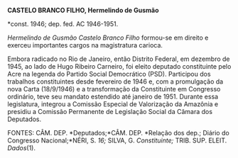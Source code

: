 **CASTELO BRANCO FILHO, Hermelindo de Gusmão**

\*const. 1946; dep. fed. AC 1946-1951.

*Hermelindo de Gusmão* *Castelo Branco Filho* formou-se em direito e
exerceu importantes cargos na magistratura carioca.

Embora radicado no Rio de Janeiro, então Distrito Federal, em dezembro
de 1945, ao lado de Hugo Ribeiro Carneiro, foi eleito deputado
constituinte pelo Acre na legenda do Partido Social Democrático (PSD).
Participou dos trabalhos constituintes desde fevereiro de 1946 e, com a
promulgação da nova Carta (18/9/1946) e a transformação da Constituinte
em Congresso ordinário, teve seu mandato estendido até janeiro de 1951.
Durante essa legislatura, integrou a Comissão Especial de Valorização da
Amazônia e presidiu a Comissão Permanente de Legislação Social da Câmara
dos Deputados.

FONTES: CÂM. DEP. *Deputados;*CÂM. DEP. *Relação dos dep.; Diário do
Congresso Nacional;*NÉRI, S. *16;* SILVA, G. *Constituinte;* TRIB. SUP.
ELEIT. *Dados*(1).

 
